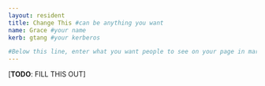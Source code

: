 ```yaml
---
layout: resident
title: Change This #can be anything you want
name: Grace #your name
kerb: gtang #your kerberos

#Below this line, enter what you want people to see on your page in markdown
---
```


[**TODO**: FILL THIS OUT]
